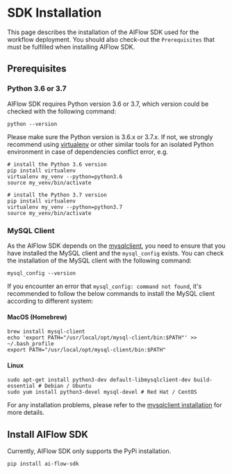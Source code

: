 # SDK Installation

This page describes the installation of the AIFlow SDK used for the workflow deployment. You should also check-out the `Prerequisites` that must be fulfilled when installing AIFlow SDK.

## Prerequisites

### Python 3.6 or 3.7

AIFlow SDK requires Python version 3.6 or 3.7, which version could be checked with the following command:

```shell script
python --version
```

Please make sure the Python version is 3.6.x or 3.7.x. If not, we strongly recommend using [virtualenv](https://virtualenv.pypa.io/en/latest/index.html) or other similar tools for an isolated Python environment in case of dependencies conflict error, e.g.

```shell
# install the Python 3.6 version
pip install virtualenv
virtualenv my_venv --python=python3.6
source my_venv/bin/activate

# install the Python 3.7 version
pip install virtualenv
virtualenv my_venv --python=python3.7
source my_venv/bin/activate
```

### MySQL Client

As the AIFlow SDK depends on the [mysqlclient](https://github.com/PyMySQL/mysqlclient), you need to ensure that you have installed the MySQL client and the `mysql_config` exists. You can check the installation of the MySQL client with the following command:

```
mysql_config --version
```

If you encounter an error that `mysql_config: command not found`, it's recommended to follow the below commands to install the MySQL client according to different system:

#### MacOS (Homebrew)

```
brew install mysql-client
echo 'export PATH="/usr/local/opt/mysql-client/bin:$PATH"' >> ~/.bash_profile
export PATH="/usr/local/opt/mysql-client/bin:$PATH"
```

#### Linux

```
sudo apt-get install python3-dev default-libmysqlclient-dev build-essential # Debian / Ubuntu
sudo yum install python3-devel mysql-devel # Red Hat / CentOS
```

For any installation problems, please refer to the [mysqlclient installation](https://github.com/PyMySQL/mysqlclient#install) for more details.

## Install AIFlow SDK

Currently, AIFlow SDK only supports the PyPi installation.

```
pip install ai-flow-sdk
```
